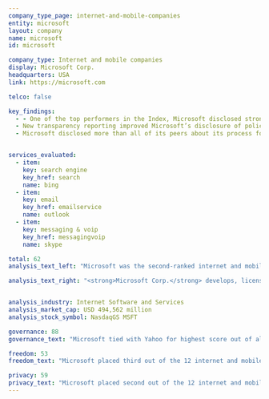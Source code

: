 ```yaml
---
company_type_page: internet-and-mobile-companies
entity: microsoft
layout: company
name: microsoft
id: microsoft

company_type: Internet and mobile companies
display: Microsoft Corp.
headquarters: USA
link: https://microsoft.com

telco: false

key_findings:
  - - One of the top performers in the Index, Microsoft disclosed strong implementation of its commitment to human rights and to users’ freedom of expression and privacy.
  - New transparency reporting improved Microsoft’s disclosure of policies affecting freedom of expression, including how the company handles government and private requests to restrict content or accounts
  - Microsoft disclosed more than all of its peers about its process for handling government and private requests for user information, but could do more to explain what user information it collects, shares, and retains.


services_evaluated:
  - item:
    key: search engine
    key_href: search
    name: bing
  - item:
    key: email
    key_href: emailservice
    name: outlook
  - item:
    key: messaging & voip
    key_href: messagingvoip
    name: skype

total: 62
analysis_text_left: "Microsoft was the second-ranked internet and mobile company and received the second-highest score in the Index overall, just after top-ranked Google. A founding member of the Global Network Initiative (GNI), Microsoft disclosed a strong commitment to freedom of expression and privacy. It made a number of improvements since the 2015 Index: Microsoft’s new <a href=\"https://www.microsoft.com/en-us/about/corporate-responsibility/reports-hub\" target=\"_blank\">Transparency Hub</a>, launched in late 2015, resulted in increased scores across a number of freedom of expression indicators. In January 2017 Microsoft issued a <a href=\"http://download.microsoft.com/download/0/1/4/014D812D-B2E3-43A0-A89A-16E3C7CD46EE/Microsoft Salient Human Rights Issues Report - FY16.pdf\" target=\"_blank\">human rights report</a> with detailed information about the actions the company took in 2016 to implement its human rights commitments, which boosted its performance in the Governance category.<br /><br /> Despite its strong performance, there are areas for improvement. Microsoft could be more transparent about its process for enforcing its terms of service policies and do more to clarify how it handles user information."

analysis_text_right: "<strong>Microsoft Corp.</strong> develops, licenses, and supports software products, services, and devices worldwide. The company offers a wide range of software and hardware for both consumer and business markets. Major offerings include Windows operating system, Microsoft Office, Windows Phone software and devices, Xbox video game system and related services, Surface devices and accessories, advertising services, server products, Skype, and Office 365 cloud services."


analysis_industry: Internet Software and Services
analysis_market_cap: USD 494,562 million
analysis_stock_symbol: NasdaqGS MSFT

governance: 88
governance_text: "Microsoft tied with Yahoo for highest score out of all 22 companies evaluated in the Index in the Governance category. The company disclosed an explicit commitment to respect freedom of expression and privacy as human rights (G1), evidence of oversight of human rights issues by senior leadership (G2), and employee training and whistleblower programs that addresses these issues (G3). Microsoft’s new human rights report included details about the company’s human rights impact assessments, with an example of efforts to address freedom of expression risks associated with how it enforces its terms of service (G4). The company could further improve by clearly disclosing that it assesses the freedom of expression and privacy risks associated with its terms of service in a more systematic way, and further clarifying whether it conducts additional evaluation when risk assessments identify concerns."

freedom: 53
freedom_text: "Microsoft placed third out of the 12 internet and mobile companies evaluated in the Freedom of Expression category, after Google and Kakao. <br /><br /><strong>Content and account restrictions:</strong> Microsoft performed well on this set of indicators compared to other internet and mobile companies, though it offered less disclosure than Twitter and Kakao (F3, F4, F8). It took a step forward by starting to publish data about its terms of service enforcement (F4), specifically related to content it removes for violating its policy on “non-consensual pornography” content on its search engine. It is one of only three companies to receive any credit on the indicator but could further improve by disclosing data on other types of content it removes for terms of service violations. <br /><br /><strong>Content and account restriction requests:</strong> Microsoft placed in the top half of internet and mobile companies on this set of indicators, though it trailed Google, Yahoo, Kakao, and Facebook (F5-F7). Microsoft’s Transparency Hub disclosed the company’s process for responding to government and private requests to remove content (F5), and some data about requests from government and private parties it receives and complies with (F6, F7). However, the data provided covered only its search engine, Bing."

privacy: 59
privacy_text: "Microsoft placed second out of the 12 internet and mobile companies evaluated in the Privacy category, after Google.<br /><br /><strong>Handling of user information:</strong> Microsoft disclosed less than Twitter, Google, and Yahoo about how it handles user information, although all companies scored poorly on these indicators (P3-P9). The company did not fully disclose the types of user information it collects, shares or for what purpose (P3, P4, P5). Like most companies, it provided even less information about how long it retains this information (P6). Microsoft tied with Twitter and scored better than all other companies on its disclosure of options users have to control the information it collects, retains, and uses (P7). It also disclosed more than most companies about what options users have to obtain information the company holds about them (P8) and what information is collected about them from third parties (P9).<br /><br /><strong>Requests for user information:</strong> Microsoft disclosed more than all of its peers about its process for handling government and private requests for user information (P10), but lagged behind Twitter, Facebook, and Google for disclosure of data on the requests it receives from these third parties (P11). The company earned the second-highest score after Yahoo for disclosing whether it has a policy to notify users about requests for their information (P12). <br /><br /><strong>Security:</strong> Microsoft disclosed less than Google and Yandex about its security policies but more than any other internet and mobile company (P13-P18). The company disclosed an internal oversight process to ensure the security of user data (P13), and a bug bounty program to address security vulnerabilities (P14). It scored lower than Facebook, Yahoo, Apple, Yandex, and Google on disclosure of its encryption policies (P16), but along with Yandex was one of two companies to receive full credit for disclosing what measures users can take to secure their own accounts (P17)."
---
```

